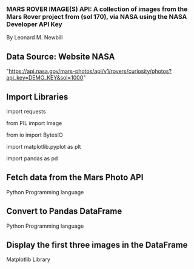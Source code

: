 ### MARS ROVER IMAGE(S) API: A collection of images from the Mars Rover project from (sol 170), via NASA using the NASA Developer API Key 
By Leonard M. Newbill

## Data Source: Website NASA
"https://api.nasa.gov/mars-photos/api/v1/rovers/curiosity/photos?api_key=DEMO_KEY&sol=1000"

## Import Libraries
import requests

from PIL import Image

from io import BytesIO

import matplotlib.pyplot as plt

import pandas as pd

## Fetch data from the Mars Photo API 
Python Programming language

## Convert to Pandas DataFrame
Python Programming language

## Display the first three images in the DataFrame
Matplotlib Library



